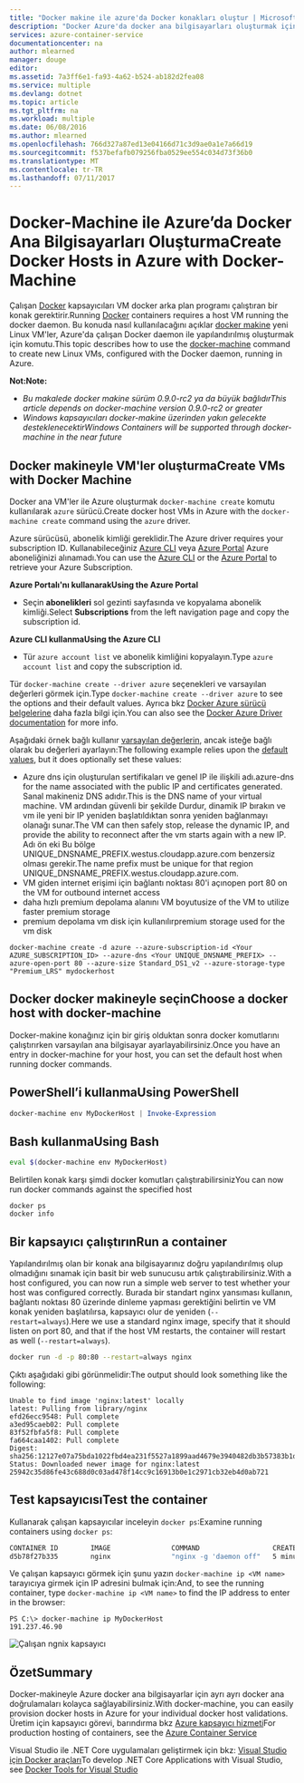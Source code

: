 ```yaml
---
title: "Docker makine ile azure'da Docker konakları oluştur | Microsoft Docs"
description: "Docker Azure'da docker ana bilgisayarları oluşturmak için makine kullanımını açıklar."
services: azure-container-service
documentationcenter: na
author: mlearned
manager: douge
editor: 
ms.assetid: 7a3ff6e1-fa93-4a62-b524-ab182d2fea08
ms.service: multiple
ms.devlang: dotnet
ms.topic: article
ms.tgt_pltfrm: na
ms.workload: multiple
ms.date: 06/08/2016
ms.author: mlearned
ms.openlocfilehash: 766d327a87ed13e04166d71c3d9ae0a1e7a66d19
ms.sourcegitcommit: f537befafb079256fba0529ee554c034d73f36b0
ms.translationtype: MT
ms.contentlocale: tr-TR
ms.lasthandoff: 07/11/2017
---
```

# <a name="create-docker-hosts-in-azure-with-docker-machine"></a><span data-ttu-id="bda8a-103">Docker-Machine ile Azure’da Docker Ana Bilgisayarları Oluşturma</span><span class="sxs-lookup"><span data-stu-id="bda8a-103">Create Docker Hosts in Azure with Docker-Machine</span></span>
<span data-ttu-id="bda8a-104">Çalışan [Docker](https://www.docker.com/) kapsayıcıları VM docker arka plan programı çalıştıran bir konak gerektirir.</span><span class="sxs-lookup"><span data-stu-id="bda8a-104">Running [Docker](https://www.docker.com/) containers requires a host VM running the docker daemon.</span></span>
<span data-ttu-id="bda8a-105">Bu konuda nasıl kullanılacağını açıklar [docker makine](https://docs.docker.com/machine/) yeni Linux VM'ler, Azure'da çalışan Docker daemon ile yapılandırılmış oluşturmak için komutu.</span><span class="sxs-lookup"><span data-stu-id="bda8a-105">This topic describes how to use the [docker-machine](https://docs.docker.com/machine/) command to create new Linux VMs, configured with the Docker daemon, running in Azure.</span></span> 

<span data-ttu-id="bda8a-106">**Not:**</span><span class="sxs-lookup"><span data-stu-id="bda8a-106">**Note:**</span></span> 

* <span data-ttu-id="bda8a-107">*Bu makalede docker makine sürüm 0.9.0-rc2 ya da büyük bağlıdır*</span><span class="sxs-lookup"><span data-stu-id="bda8a-107">*This article depends on docker-machine version 0.9.0-rc2 or greater*</span></span>
* <span data-ttu-id="bda8a-108">*Windows kapsayıcıları docker-makine üzerinden yakın gelecekte desteklenecektir*</span><span class="sxs-lookup"><span data-stu-id="bda8a-108">*Windows Containers will be supported through docker-machine in the near future*</span></span>

## <a name="create-vms-with-docker-machine"></a><span data-ttu-id="bda8a-109">Docker makineyle VM'ler oluşturma</span><span class="sxs-lookup"><span data-stu-id="bda8a-109">Create VMs with Docker Machine</span></span>
<span data-ttu-id="bda8a-110">Docker ana VM'ler ile Azure oluşturmak `docker-machine create` komutu kullanılarak `azure` sürücü.</span><span class="sxs-lookup"><span data-stu-id="bda8a-110">Create docker host VMs in Azure with the `docker-machine create` command using the `azure` driver.</span></span> 

<span data-ttu-id="bda8a-111">Azure sürücüsü, abonelik kimliği gereklidir.</span><span class="sxs-lookup"><span data-stu-id="bda8a-111">The Azure driver requires your subscription ID.</span></span> <span data-ttu-id="bda8a-112">Kullanabileceğiniz [Azure CLI](cli-install-nodejs.md) veya [Azure Portal](https://portal.azure.com) Azure aboneliğinizi alınamadı.</span><span class="sxs-lookup"><span data-stu-id="bda8a-112">You can use the [Azure CLI](cli-install-nodejs.md) or the [Azure Portal](https://portal.azure.com) to retrieve your Azure Subscription.</span></span> 

<span data-ttu-id="bda8a-113">**Azure Portalı'nı kullanarak**</span><span class="sxs-lookup"><span data-stu-id="bda8a-113">**Using the Azure Portal**</span></span>

* <span data-ttu-id="bda8a-114">Seçin **abonelikleri** sol gezinti sayfasında ve kopyalama abonelik kimliği.</span><span class="sxs-lookup"><span data-stu-id="bda8a-114">Select **Subscriptions** from the left navigation page and copy the subscription id.</span></span>

<span data-ttu-id="bda8a-115">**Azure CLI kullanma**</span><span class="sxs-lookup"><span data-stu-id="bda8a-115">**Using the Azure CLI**</span></span>

* <span data-ttu-id="bda8a-116">Tür ```azure account list``` ve abonelik kimliğini kopyalayın.</span><span class="sxs-lookup"><span data-stu-id="bda8a-116">Type ```azure account list``` and copy the subscription id.</span></span>

<span data-ttu-id="bda8a-117">Tür `docker-machine create --driver azure` seçenekleri ve varsayılan değerleri görmek için.</span><span class="sxs-lookup"><span data-stu-id="bda8a-117">Type `docker-machine create --driver azure` to see the options and their default values.</span></span>
<span data-ttu-id="bda8a-118">Ayrıca bkz [Docker Azure sürücü belgelerine](https://docs.docker.com/machine/drivers/azure/) daha fazla bilgi için.</span><span class="sxs-lookup"><span data-stu-id="bda8a-118">You can also see the [Docker Azure Driver documentation](https://docs.docker.com/machine/drivers/azure/) for more info.</span></span> 

<span data-ttu-id="bda8a-119">Aşağıdaki örnek bağlı kullanır [varsayılan değerlerin](https://github.com/docker/machine/blob/master/drivers/azure/azure.go#L22), ancak isteğe bağlı olarak bu değerleri ayarlayın:</span><span class="sxs-lookup"><span data-stu-id="bda8a-119">The following example relies upon the [default values](https://github.com/docker/machine/blob/master/drivers/azure/azure.go#L22), but it does optionally set these values:</span></span> 

* <span data-ttu-id="bda8a-120">Azure dns için oluşturulan sertifikaları ve genel IP ile ilişkili adı.</span><span class="sxs-lookup"><span data-stu-id="bda8a-120">azure-dns for the name associated with the public IP and certificates generated.</span></span> <span data-ttu-id="bda8a-121">Sanal makineniz DNS adıdır.</span><span class="sxs-lookup"><span data-stu-id="bda8a-121">This is the DNS name of your virtual machine.</span></span> <span data-ttu-id="bda8a-122">VM ardından güvenli bir şekilde Durdur, dinamik IP bırakın ve vm ile yeni bir IP yeniden başlatıldıktan sonra yeniden bağlanmayı olanağı sunar.</span><span class="sxs-lookup"><span data-stu-id="bda8a-122">The VM can then safely stop, release the dynamic IP, and provide the ability to reconnect after the vm starts again with a new IP.</span></span> <span data-ttu-id="bda8a-123">Adı ön eki Bu bölge UNIQUE_DNSNAME_PREFIX.westus.cloudapp.azure.com benzersiz olması gerekir.</span><span class="sxs-lookup"><span data-stu-id="bda8a-123">The name prefix must be unique for that region  UNIQUE_DNSNAME_PREFIX.westus.cloudapp.azure.com.</span></span>
* <span data-ttu-id="bda8a-124">VM giden internet erişimi için bağlantı noktası 80'i açın</span><span class="sxs-lookup"><span data-stu-id="bda8a-124">open port 80 on the VM for outbound internet access</span></span>
* <span data-ttu-id="bda8a-125">daha hızlı premium depolama alanını VM boyutu</span><span class="sxs-lookup"><span data-stu-id="bda8a-125">size of the VM to utilize faster premium storage</span></span>
* <span data-ttu-id="bda8a-126">premium depolama vm disk için kullanılır</span><span class="sxs-lookup"><span data-stu-id="bda8a-126">premium storage used for the vm disk</span></span>

```
docker-machine create -d azure --azure-subscription-id <Your AZURE_SUBSCRIPTION_ID> --azure-dns <Your UNIQUE_DNSNAME_PREFIX> --azure-open-port 80 --azure-size Standard_DS1_v2 --azure-storage-type "Premium_LRS" mydockerhost 
```

## <a name="choose-a-docker-host-with-docker-machine"></a><span data-ttu-id="bda8a-127">Docker docker makineyle seçin</span><span class="sxs-lookup"><span data-stu-id="bda8a-127">Choose a docker host with docker-machine</span></span>
<span data-ttu-id="bda8a-128">Docker-makine konağınız için bir giriş olduktan sonra docker komutlarını çalıştırırken varsayılan ana bilgisayar ayarlayabilirsiniz.</span><span class="sxs-lookup"><span data-stu-id="bda8a-128">Once you have an entry in docker-machine for your host, you can set the default host when running docker commands.</span></span>

## <a name="using-powershell"></a><span data-ttu-id="bda8a-129">PowerShell’i kullanma</span><span class="sxs-lookup"><span data-stu-id="bda8a-129">Using PowerShell</span></span>
```powershell
docker-machine env MyDockerHost | Invoke-Expression 
```

## <a name="using-bash"></a><span data-ttu-id="bda8a-130">Bash kullanma</span><span class="sxs-lookup"><span data-stu-id="bda8a-130">Using Bash</span></span>
```bash
eval $(docker-machine env MyDockerHost)
```

<span data-ttu-id="bda8a-131">Belirtilen konak karşı şimdi docker komutları çalıştırabilirsiniz</span><span class="sxs-lookup"><span data-stu-id="bda8a-131">You can now run docker commands against the specified host</span></span>

```
docker ps
docker info
```

## <a name="run-a-container"></a><span data-ttu-id="bda8a-132">Bir kapsayıcı çalıştırın</span><span class="sxs-lookup"><span data-stu-id="bda8a-132">Run a container</span></span>
<span data-ttu-id="bda8a-133">Yapılandırılmış olan bir konak ana bilgisayarınız doğru yapılandırılmış olup olmadığını sınamak için basit bir web sunucusu artık çalıştırabilirsiniz.</span><span class="sxs-lookup"><span data-stu-id="bda8a-133">With a host configured, you can now run a simple web server to test whether your host was configured correctly.</span></span>
<span data-ttu-id="bda8a-134">Burada bir standart nginx yansıması kullanın, bağlantı noktası 80 üzerinde dinleme yapması gerektiğini belirtin ve VM konak yeniden başlatılırsa, kapsayıcı olur de yeniden (`--restart=always`).</span><span class="sxs-lookup"><span data-stu-id="bda8a-134">Here we use a standard nginx image, specify that it should listen on port 80, and that if the host VM restarts, the container will restart as well (`--restart=always`).</span></span> 

```bash
docker run -d -p 80:80 --restart=always nginx
```

<span data-ttu-id="bda8a-135">Çıktı aşağıdaki gibi görünmelidir:</span><span class="sxs-lookup"><span data-stu-id="bda8a-135">The output should look something like the following:</span></span>

```
Unable to find image 'nginx:latest' locally
latest: Pulling from library/nginx
efd26ecc9548: Pull complete
a3ed95caeb02: Pull complete
83f52fbfa5f8: Pull complete
fa664caa1402: Pull complete
Digest: sha256:12127e07a75bda1022fbd4ea231f5527a1899aad4679e3940482db3b57383b1d
Status: Downloaded newer image for nginx:latest
25942c35d86fe43c688d0c03ad478f14cc9c16913b0e1c2971cb32eb4d0ab721
```

## <a name="test-the-container"></a><span data-ttu-id="bda8a-136">Test kapsayıcısı</span><span class="sxs-lookup"><span data-stu-id="bda8a-136">Test the container</span></span>
<span data-ttu-id="bda8a-137">Kullanarak çalışan kapsayıcılar inceleyin `docker ps`:</span><span class="sxs-lookup"><span data-stu-id="bda8a-137">Examine running containers using `docker ps`:</span></span>

```bash
CONTAINER ID        IMAGE               COMMAND                  CREATED             STATUS              PORTS                         NAMES
d5b78f27b335        nginx               "nginx -g 'daemon off"   5 minutes ago       Up 5 minutes        0.0.0.0:80->80/tcp, 443/tcp   goofy_mahavira
```

<span data-ttu-id="bda8a-138">Ve çalışan kapsayıcı görmek için şunu yazın `docker-machine ip <VM name>` tarayıcıya girmek için IP adresini bulmak için:</span><span class="sxs-lookup"><span data-stu-id="bda8a-138">And, to see the running container, type `docker-machine ip <VM name>` to find the IP address to enter in the browser:</span></span>

```
PS C:\> docker-machine ip MyDockerHost
191.237.46.90
```

![Çalışan ngnix kapsayıcı](./media/vs-azure-tools-docker-machine-azure-config/nginxsuccess.png)

## <a name="summary"></a><span data-ttu-id="bda8a-140">Özet</span><span class="sxs-lookup"><span data-stu-id="bda8a-140">Summary</span></span>
<span data-ttu-id="bda8a-141">Docker-makineyle Azure docker ana bilgisayarlar için ayrı ayrı docker ana doğrulamaları kolayca sağlayabilirsiniz.</span><span class="sxs-lookup"><span data-stu-id="bda8a-141">With docker-machine, you can easily provision docker hosts in Azure for your individual docker host validations.</span></span>
<span data-ttu-id="bda8a-142">Üretim için kapsayıcı görevi, barındırma bkz [Azure kapsayıcı hizmeti](http://aka.ms/AzureContainerService)</span><span class="sxs-lookup"><span data-stu-id="bda8a-142">For production hosting of containers, see the [Azure Container Service](http://aka.ms/AzureContainerService)</span></span>

<span data-ttu-id="bda8a-143">Visual Studio ile .NET Core uygulamaları geliştirmek için bkz: [Visual Studio için Docker araçları](http://aka.ms/DockerToolsForVS)</span><span class="sxs-lookup"><span data-stu-id="bda8a-143">To develop .NET Core Applications with Visual Studio, see [Docker Tools for Visual Studio](http://aka.ms/DockerToolsForVS)</span></span>

